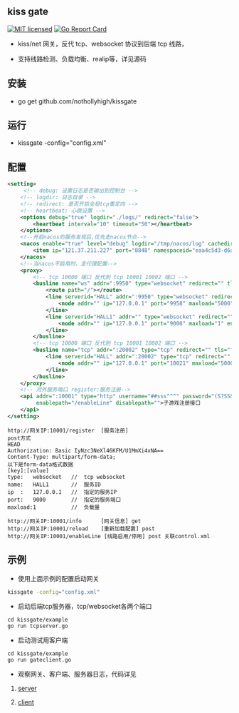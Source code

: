## kiss gate

[![MIT licensed][1]][2]
[![Go Report Card][3]][4]

[1]: https://img.shields.io/badge/license-MIT-blue.svg
[2]: LICENSE.md
[3]: https://goreportcard.com/badge/github.com/nothollyhigh/kissgate
[4]: https://goreportcard.com/report/github.com/nothollyhigh/kissgate


- kiss/net 网关，反代 tcp、websocket 协议到后端 tcp 线路，

- 支持线路检测、负载均衡、realip等，详见源码


## 安装

- go get github.com/nothollyhigh/kissgate


## 运行

- kissgate -config="config.xml"


## 配置


```xml
<setting>
     <!-- debug: 设置日志是否输出到控制台 -->
    <!-- logdir: 日志目录 -->
    <!-- redirect: 是否开启全局tcp重定向 -->
    <!-- heartbeat: 心跳设置 -->
    <options debug="true" logdir="./logs/" redirect="false">
        <heartbeat interval="10" timeout="50"></heartbeat>
    </options>
    <!--开启nacos的服务发现后,优先走nacos节点-->
    <nacos enable="true" level="debug" logdir="/tmp/nacos/log" cachedir="/tmp/nacos/cache" contextpath="/nacos">
        <item ip="121.37.211.227" port="8848" namespaceid="eaa4c5d3-d6a5-4502-9deb-a4875decd950" groupname="GAME_GROUP" clusters="Games" maxload="1"/>
    </nacos>
    <!--当nacos不启用时，走代理配置-->
    <proxy>
        <!-- tcp 10000 端口 反代到 tcp 10001 10002 端口 -->
        <busline name="ws" addr=":9950" type="websocket" redirect="" tls="false" realipmode="http">
            <route path="/"></route>
            <line serverid="HALL" addr=":9950" type="websocket" redirect="" tls="false" realipmode="http">
                <node addr="" ip="127.0.0.1" port="9958" maxload="5000" enable="false"></node>
            </line>
            <line serverid="HALL1" addr="" type="websocket" redirect="" tls="false" realipmode="websocket">
                <node addr="" ip="127.0.0.1" port="9000" maxload="1" enable="true"></node>
            </line>
        </busline>
        <!-- tcp 10000 端口 反代到 tcp 10001 10002 端口 -->
        <busline name="tcp" addr=":20002" type="tcp" redirect="" tls="false" realipmode="tcp">
            <line serverid="HALL" addr=":20002" type="tcp" redirect="" tls="false" realipmode="tcp">
                <node addr="" ip="127.0.0.1" port="10021" maxload="50000" enable="false"></node>
            </line>
        </busline>
    </proxy>
    <!-- 对外服务端口 register:服务注册-->
    <api addr=":10001" type="http" username="##sss^^^" password="(S?SS&amp;^.14" registerpath="/register" querypath="/info" reloadpath="/reload"
         enablepath="/enableLine" disablepath="">子游戏注册接口
    </api>
</setting>
```
```
http://网关IP:10001/register  [服务注册]   
post方式
HEAD
Authorization: Basic IyNzc3NeXl46KFM/U1MmXi4xNA==
Content-Type: multipart/form-data;
以下是form-data格式数据
[key]:[value]
type:   websocket   //  tcp websocket
name:   HALL1       //  服务ID
ip  :   127.0.0.1   //  指定的服务IP
port:   9000        //  指定的服务端口
maxload:1           //  负载量
```
````
http://网关IP:10001/info      [网关信息] get
http://网关IP:10001/reload    [重新加载配置] post
http://网关IP:10001/enableLine [线路启用/停用] post 关联control.xml
````
## 示例

-  使用上面示例的配置启动网关

```sh
kissgate -config="config.xml"
```

- 启动后端tcp服务器，tcp/websocket各两个端口

```
cd kissgate/example
go run tcpserver.go
```

- 启动测试用客户端

```
cd kissgate/example
go run gateclient.go
```

- 观察网关、客户端、服务器日志，代码详见

1. [server](https://github.com/nothollyhigh/kissgate/blob/master/example/tcpserver.go)

2. [client](https://github.com/nothollyhigh/kissgate/blob/master/example/gateclient.go)
